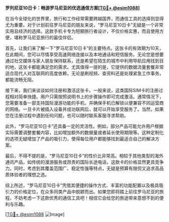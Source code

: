 **罗列尼亚10日卡：畅游罗马尼亚的优选通信方案[[TG💪+ @esim1088](https://t.me/s/esim1088)]**

在当今全球化的世界里，旅行和工作经常需要跨越国界，而通信工具的选择则显得尤为重要。对于计划前往罗马尼亚的朋友来说，“罗马尼亚10日卡”无疑是一个非常实用且经济的选择。这款手机卡专为短期旅行者设计，不仅价格实惠，而且使用方便，堪称罗马尼亚旅行的最佳伴侣。

首先，让我们来了解一下“罗马尼亚10日卡”的主要特点。这张卡的有效期为10天，在此期间，您可以尽情享受高速网络连接以及本地通话和短信服务。无论您是想要通过社交媒体与家人朋友保持联系，还是希望在陌生的城市中利用导航应用找到目的地，这张卡都能满足您的需求。尤其值得一提的是，它提供的数据流量套餐非常适合现代人对互联网的高度依赖，无论是刷视频、查资料还是处理紧急工作事务，都能流畅无阻。

接下来，我们来谈谈如何注册和激活这张卡。一般来说，这类国际SIM卡的注册过程相对简单快捷。用户只需按照说明书上的步骤操作即可完成激活。通常情况下，您需要准备一部支持国际漫游功能的手机，并确保手机已解锁以便兼容不同运营商的网络。一旦卡片被插入设备并成功联网后，就可以开始享受服务了。当然，如果您在注册过程中遇到任何问题，也可以随时联系客服寻求帮助。

此外，“罗马尼亚10日卡”还具备一定的灵活性。例如，部分产品可能允许用户根据实际需要调整套餐内容，比如增加额外的数据量或者延长使用期限等。这种定制化的选项无疑增加了产品的吸引力，使得每位用户都能够找到最适合自己的解决方案。

最后，不得不提的是，“罗马尼亚10日卡”的性价比非常高。相较于其他类型的海外通讯产品，如传统的漫游服务或昂贵的国际长途电话，这款卡的价格显然更具竞争力。同时，考虑到其覆盖范围广、稳定性强等特点，无疑是预算有限但又追求高品质体验者的理想之选。

综上所述，“罗马尼亚10日卡”凭借其便捷的操作方式、丰富的功能配置以及极具吸引力的价格定位，在众多同类产品中脱颖而出。如果您即将踏上前往罗马尼亚的旅程，不妨考虑一下这款优秀的通信工具吧！相信它会给您的旅途带来意想不到的便利与乐趣。

[[TG💪+ @esim1088](https://t.me/s/esim1088) ![Image](https://i.postimg.cc/4NQfJmqS/Snipaste-2025-05-13-00-14-12.png)]